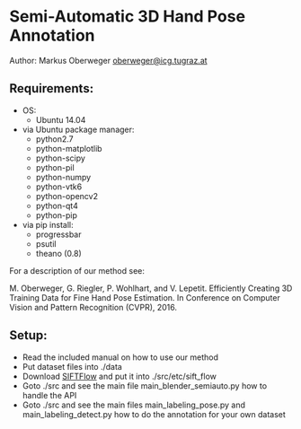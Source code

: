 # Semi-Automatic 3D Hand Pose Annotation

Author: Markus Oberweger <oberweger@icg.tugraz.at>

## Requirements:
  * OS:
    - Ubuntu 14.04
  * via Ubuntu package manager:
    * python2.7
    * python-matplotlib
    * python-scipy
    * python-pil
    * python-numpy
    * python-vtk6
    * python-opencv2
    * python-qt4
    * python-pip
  * via pip install:
    * progressbar
    * psutil
    * theano (0.8)

For a description of our method see:

M. Oberweger, G. Riegler, P. Wohlhart, and V. Lepetit.  Efficiently Creating 3D Training Data for Fine Hand Pose Estimation. In Conference on Computer Vision and Pattern Recognition (CVPR), 2016.

## Setup:
  * Read the included manual on how to use our method
  * Put dataset files into ./data
  * Download [SIFTFlow](people.csail.mit.edu/celiu/SIFTflow/) and put it into ./src/etc/sift_flow
  * Goto ./src and see the main file main_blender_semiauto.py how to handle the API
  * Goto ./src and see the main files main_labeling_pose.py and main_labeling_detect.py how to do the annotation for your own dataset
